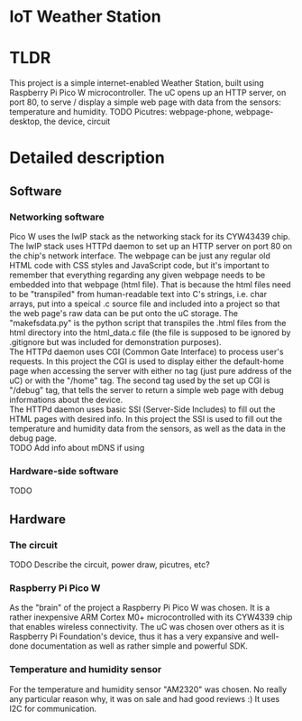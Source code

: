 # IoT Weather Station

# TLDR
This project is a simple internet-enabled Weather Station, built using Raspberry Pi Pico W microcontroller. The uC opens up an HTTP server, on port 80, to serve / display a simple web page with data from the sensors: temperature and humidity.
TODO Picutres: webpage-phone, webpage-desktop, the device, circuit

# Detailed description

## Software

### Networking software
Pico W uses the lwIP stack as the networking stack for its CYW43439 chip.<br>
The lwIP stack uses HTTPd daemon to set up an HTTP server on port 80 on the chip's 
network interface. 
The webpage can be just any regular old HTML code with CSS styles and JavaScript 
code, but it's important to remember that everything regarding any given webpage 
needs to be embedded into that webpage (html file). That is because the html files
need to be "transpiled" from human-readable text into C's strings, i.e. char arrays,
put into a speical .c source file and included into a project so that the web page's
raw data can be put onto the uC storage. The "makefsdata.py" is the python script 
that transpiles the .html files from the html directory into the html_data.c file (the 
file is supposed to be ignored by .gitignore but was included for demonstration 
purposes).<br>
The HTTPd daemon uses CGI (Common Gate Interface) to process user's requests. In this 
project the CGI is used to display either the default-home page when accessing the 
server with either no tag (just pure address of the uC) or with the "/home" tag. The 
second tag used by the set up CGI is "/debug" tag, that tells the server to return a 
simple web page with debug informations about the device.<br>
The HTTPd daemon uses basic SSI (Server-Side Includes) to fill out the HTML pages with 
desired info. In this project the SSI is used to fill out the temperature and humidity 
data from the sensors, as well as the data in the debug page.<br>
TODO Add info about mDNS if using


### Hardware-side software
TODO

## Hardware

### The circuit
TODO Describe the circuit, power draw, picutres, etc?

### Raspberry Pi Pico W
As the "brain" of the project a Raspberry Pi Pico W was chosen. It is a rather inexpensive 
ARM Cortex M0+ microcontrolled with its CYW4339 chip that enables wireless connectivity. 
The uC was chosen over others as it is Raspberry Pi Foundation's device, thus it has a very 
expansive and well-done documentation as well as rather simple and powerful SDK.

### Temperature and humidity sensor
For the temperature and humidity sensor "AM2320" was chosen. No really any particular reason why, 
it was on sale and had good reviews :) It uses I2C for communication.